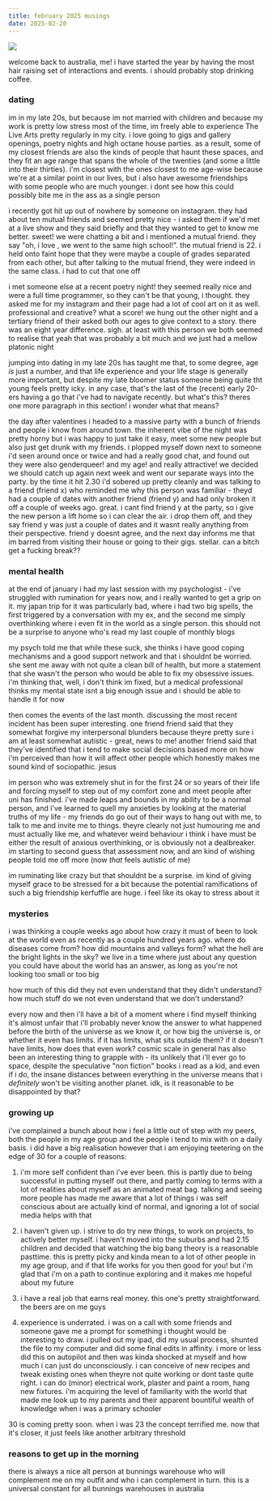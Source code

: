 ```yaml
---
title: february 2025 musings
date: 2025-02-20
---
```


![](/_assets/img/blog/whataweek.jpg)

welcome back to australia, me! i have started the year by having the most hair raising set of interactions and events. i should probably stop drinking coffee.

### dating
im in my late 20s, but because im not married with children and because my work is pretty low stress most of the time, im freely able to experience The Live Arts pretty regularly in my city. i love going to gigs and gallery openings, poetry nights and high octane house parties. as a result, some of my closest friends are also the kinds of people that haunt these spaces, and they fit an age range that spans the whole of the twenties (and some a little into their thirties). i'm closest with the ones closest to me age-wise because we're at a similar point in our lives, but i also have awesome friendships with some people who are much younger. i dont see how this could possibly bite me in the ass as a single person

i recently got hit up out of nowhere by someone on instagram. they had about ten mutual friends and seemed pretty nice - i asked them if we'd met at a live show and they said briefly and that they wanted to get to know me better. sweet! we were chatting a bit and i mentioned a mutual friend. they say "oh, i love <mutual friend>, we went to the same high school!". the mutual friend is 22. i held onto faint hope that they were maybe a couple of grades separated from each other, but after talking to the mutual friend, they were indeed in the same class. i had to cut that one off

i met someone else at a recent poetry night! they seemed really nice and were a full time programmer, so they can't be that young, i thought. they asked me for my instagram and their page had a lot of cool art on it as well. professional and creative? what a score! we hung out the other night and a tertiary friend of their asked both our ages to give context to a story. there was an eight year difference. sigh. at least with this person we both seemed to realise that yeah that was probably a bit much and we just had a mellow platonic night

jumping into dating in my late 20s has taught me that, to some degree, age _is_ just a number, and that life experience and your life stage is generally more important, but despite my late bloomer status someone being quite tht young feels pretty icky. in any case, that's the last of the (recent) early 20-ers having a go that i've had to navigate recently. but what's this? theres one more paragraph in this section! i wonder what that means?

the day after valentines i headed to a massive party with a bunch of friends and people i know from around town. the inherent vibe of the night was pretty horny but i was happy to just take it easy, meet some new people but also just get drunk with my friends. i plopped myself down next to someone i'd seen around once or twice and had a really good chat, and found out they were also genderqueer! and my age! and really attractive! we decided we should catch up again next week and went our separate ways into the party. by the time it hit 2.30 i'd sobered up pretty cleanly and was talking to a friend (friend x) who reminded me why this person was familiar - theyd had a couple of dates with another friend (friend y) and had only broken it off a couple of weeks ago. great. i cant find friend y at the party, so i give the new person a lift home so i can clear the air. i drop them off, and they say friend y was just a couple of dates and it wasnt really anything from their perspective. friend y doesnt agree, and the next day informs me that im barred from visiting their house or going to their gigs. stellar. can a bitch get a fucking break??

### mental health
at the end of january i had my last session with my psychologist - i've struggled with rumination for years now, and i really wanted to get a grip on it. my japan trip for it was particularly bad, where i had two big spells, the first triggered by a conversation with my ex, and the second me simply overthinking where i even fit in the world as a single person. this should not be a surprise to anyone who's read my last couple of monthly blogs

my psych told me that while these suck, she thinks i have good coping mechanisms and a good support network and that i shouldnt be worried. she sent me away with not quite a clean bill of health, but more a statement that she wasn't the person who would be able to fix my obsessive issues. i'm thinking that, well, i don't think im fixed, but a medical professional thinks my mental state isnt a big enough issue and i should be able to handle it for now

then comes the events of the last month. discussing the most recent incident has been super interesting. one friend friend said that they somewhat forgive my interpersonal blunders because theyre pretty sure i am at least somewhat autistic - great, news to me! another friend said that they've identified that i tend to make social decisions based more on how i'm perceived than how it will affect other people which honestly makes me sound kind of sociopathic. jesus

im person who was extremely shut in for the first 24 or so years of their life and forcing myself to step out of my comfort zone and meet people after uni has finished. i've made leaps and bounds in my ability to be a normal person, and i've learned to quell my anxieties by looking at the material truths of my life - my friends do go out of their ways to hang out with me, to talk to me and invite me to things. theyre clearly not just humouring me and must actually like me, and whatever weird behaviour i think i have must be either the result of anxious overthinking, or is obviously not a dealbreaker. im starting to second guess that assessment now, and am kind of wishing people told me off more (now _that_ feels autistic of me)

im ruminating like crazy but that shouldnt be a surprise. im kind of giving myself grace to be stressed for a bit because the potential ramifications of such a big friendship kerfuffle are huge. i feel like its okay to stress about it

### mysteries
i was thinking a couple weeks ago about how crazy it must of been to look at the world even as recently as a couple hundred years ago. where do diseases come from? how did mountains and valleys form? what the hell are the bright lights in the sky? we live in a time where just about any question you could have about the world has an answer, as long as you're not looking too small or too big

how much of this did they not even understand that they didn't understand? how much stuff do we not even understand that we don't understand?

every now and then i'll have a bit of a moment where i find myself thinking it's almost unfair that i'll probably never know the answer to what happened before the birth of the universe as we know it, or how big the universe is, or whether it even has limits. if it has limits, what sits outside them? if it doesn't have limits, how does that even work? cosmic scale in general has also been an interesting thing to grapple with - its unlikely that i'll ever go to space, despite the speculative "non fiction" books i read as a kid, and even if i do, the insane distances between everything in the universe means that i _definitely_ won't be visiting another planet. idk, is it reasonable to be disappointed by that?

### growing up
i've complained a bunch about how i feel a little out of step with my peers, both the people in my age group and the people i tend to mix with on a daily basis. i did have a big realisation however that i am enjoying teetering on the edge of 30 for a couple of reasons:

1. i'm more self confident than i've ever been. this is partly due to being successful in putting myself out there, and partly coming to terms with a lot of realities about myself as an animated meat bag. talking and seeing more people has made me aware that a lot of things i was self conscious about are actually kind of normal, and ignoring a lot of social media helps with that

2. i haven't given up. i strive to do try new things, to work on projects, to actively better myself. i haven't moved into the suburbs and had 2.15 children and decided that watching the big bang theory is a reasonable pasttime. this is pretty picky and kinda mean to a lot of other people in my age group, and if that life works for you then good for you! but i'm glad that i'm on a path to continue exploring and it makes me hopeful about my future

3. i have a real job that earns real money. this one's pretty straightforward. the beers are on me guys

4. experience is underrated. i was on a call with some friends and someone gave me a prompt for something i thought would be interesting to draw. i pulled out my ipad, did my usual process, shunted the file to my computer and did some final edits in affinity. i more or less did this on autopilot and then was kinda shocked at myself and how much i can just do unconsciously. i can conceive of new recipes and tweak existing ones when theyre not quite working or dont taste quite right. i can do (minor) electrical work, plaster and paint a room, hang new fixtures. i'm acquiring the level of familiarity with the world that made me look up to my parents and their apparent bountiful wealth of knowledge when i was a primary schooler

30 is coming pretty soon. when i was 23 the concept terrified me. now that it's closer, it just feels like another arbitrary threshold

### reasons to get up in the morning
there is always a nice alt person at bunnings warehouse who will complement me on my outfit and who i can complement in turn. this is a universal constant for all bunnings warehouses in australia
